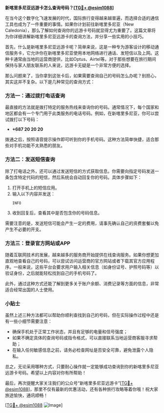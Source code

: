 **新喀里多尼亚远游卡怎么查询号码？[[TG💪+ @esim1088](https://t.me/s/esim1088)]**

在当今这个数字化飞速发展的时代，国际旅行变得越来越普遍，而选择合适的通信工具也成为了一件重要的事情。如果你计划前往新喀里多尼亚（New Caledonia），那么了解如何查询你的远游卡号码就显得尤为重要了。这篇文章将为你详细讲解新喀里多尼亚远游卡的查询方法，并分享一些实用的小技巧。

首先，什么是新喀里多尼亚远游卡呢？简单来说，这是一种专为游客设计的移动通信服务卡，它允许你在新喀里多尼亚使用本地网络进行通话、发短信以及上网。这种卡通常由当地的运营商提供，比如Optus、Airtel等。对于那些想要在旅行期间保持与家人朋友联系的人来说，远游卡无疑是一个非常方便的选择。

那么问题来了，当你拿到这张卡后，如果需要查询自己的号码怎么办呢？别担心，其实这并不复杂。以下是几种常见的查询方式：

### 方法一：通过拨打电话查询

最直接的方法就是拨打特定的服务热线来查询你的号码。通常情况下，每个国家和地区都会有一个专门用于此类服务的电话号码。例如，在新喀里多尼亚，你可以尝试拨打以下号码：

- **+687 20 20 20**

拨通之后，按照语音提示操作即可听到你的手机号码。这种方法简单快捷，适合那些对手机功能不太熟悉的朋友。

### 方法二：发送短信查询

除了打电话之外，还可以通过发送短信的方式获取信息。你需要向指定号码发送一条包含特定代码的短信，然后系统会自动回复你的号码。具体步骤如下：

1. 打开手机上的短信应用。
2. 输入以下内容并发送：
   ```
   INFO
   ```
3. 收到回复后，查看其中是否包含你的号码信息。

需要注意的是，发送短信可能会产生一定的费用，请事先确认自己的资费套餐以免产生不必要的开支。

### 方法三：登录官方网站或APP

随着互联网技术的发展，越来越多的服务商开始提供在线查询服务。如果你想更加直观地查看自己的号码，可以尝试访问运营商的官方网站或者下载其官方应用程序。一般来说，这些平台会要求用户输入相关信息（如身份证号、护照号码等）以验证身份，之后就能轻松找到自己的手机号码了。

此外，通过这种方式还能了解到更多关于账户余额、消费记录等方面的信息，非常适合经常出国的人士使用。

### 小贴士

虽然上述三种方法都可以帮助你顺利查找到自己的号码，但在实际操作过程中还是有一些小细节需要注意：

- 确保手机处于正常工作状态，并且有足够的电量和信号强度；
- 如果不确定具体的查询号码或指令格式，可以直接联系当地运营商客服寻求帮助；
- 在输入任何敏感信息之前，请务必检查网址是否安全可靠，避免泄露个人隐私。

总之，无论采用哪种方式，只要耐心操作就一定能够成功查询到你的新喀里多尼亚远游卡号码。希望以上内容对你有所帮助！

最后，再次提醒大家关注我们的公众号“新喀里多尼亚远游卡”[[TG💪+ @esim1088](https://t.me/s/esim1088)]，那里不仅有最新的优惠活动，还有各种旅行攻略等着你哦！祝大家旅途愉快，通讯顺畅！

[[TG💪+ @esim1088](https://t.me/s/esim1088) ![Image](https://i.postimg.cc/4NQfJmqS/Snipaste-2025-05-13-00-14-12.png)]